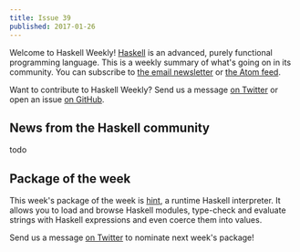 ```yaml
---
title: Issue 39
published: 2017-01-26
---
```


Welcome to Haskell Weekly!
[Haskell](https://haskell-lang.org) is an advanced, purely functional programming language.
This is a weekly summary of what's going on in its community.
You can subscribe to [the email newsletter](https://news.us10.list-manage.com/subscribe?u=49a6a2e17b12be2c5c4dcb232&id=ffbbbbd930)
or [the Atom feed](/haskell-weekly.atom).

Want to contribute to Haskell Weekly?
Send us a message [on Twitter](https://twitter.com/haskellweekly)
or open an issue [on GitHub](https://github.com/haskellweekly/haskellweekly.github.io).

## News from the Haskell community

todo

## Package of the week

This week's package of the week is [hint](https://hackage.haskell.org/package/hint),
a runtime Haskell interpreter.
It allows you to load and browse Haskell modules, type-check and evaluate strings with Haskell expressions and even coerce them into values.

Send us a message [on Twitter](https://twitter.com/haskellweekly) to nominate next week's package!
